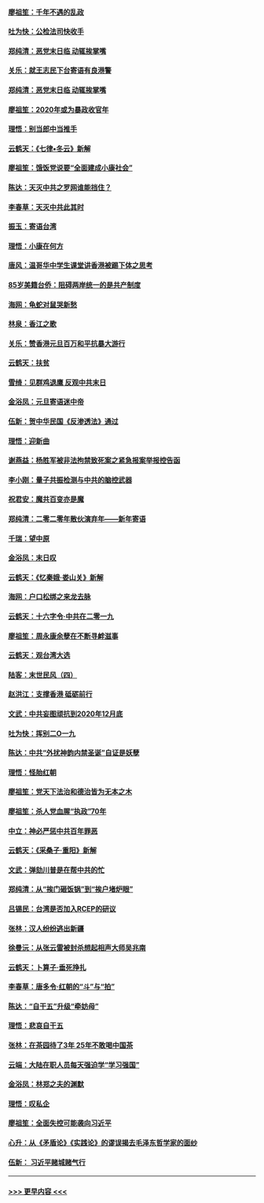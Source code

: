 #### [廖祖笙：千年不遇的乱政](../pages/nsc993/n11770373.md?t=01060922) 
#### [吐为快：公检法司快收手](../pages/nsc993/n11770359.md?t=01060922) 
#### [郑纯清：恶党末日临 动辄挨掌嘴](../pages/nsc993/n11769912.md?t=01060922) 
#### [关乐：就王志民下台寄语有良港警](../pages/nsc993/n11769903.md?t=01060922) 
#### [郑纯清：恶党末日临 动辄挨掌嘴](../pages/nsc993/n11769356.md?t=01060922) 
#### [廖祖笙：2020年或为暴政收官年](../pages/nsc993/n11768216.md?t=01060922) 
#### [理悟：别当郎中当推手](../pages/nsc993/n11768243.md?t=01060922) 
#### [云鹤天：《七律▪冬云》新解](../pages/nsc993/n11768204.md?t=01060922) 
#### [廖祖笙：饿饭党说要“全面建成小康社会”](../pages/nsc993/n11767482.md?t=01060922) 
#### [陈达：天灭中共之罗网谁能挡住？](../pages/nsc993/n11767465.md?t=01060922) 
#### [李春草：天灭中共此其时](../pages/nsc993/n11767452.md?t=01060922) 
#### [振玉：寄语台湾](../pages/nsc993/n11767432.md?t=01060922) 
#### [理悟：小康在何方](../pages/nsc993/n11767394.md?t=01060922) 
#### [唐风：温哥华中学生课堂讲香港被踢下体之思考](../pages/nsc993/n11766848.md?t=01060922) 
#### [85岁美籍台侨：阻碍两岸统一的是共产制度](../pages/nsc993/n11765043.md?t=01060922) 
#### [海网：龟蛇对鼠哭新愁](../pages/nsc993/n11764895.md?t=01060922) 
#### [林泉：香江之歌](../pages/nsc993/n11764415.md?t=01060922) 
#### [关乐：赞香港元旦百万和平抗暴大游行](../pages/nsc993/n11764382.md?t=01060922) 
#### [云鹤天：扶贫](../pages/nsc993/n11764245.md?t=01060922) 
#### [雪绮：见群鸡退鹰  反观中共末日](../pages/nsc993/n11762112.md?t=01060922) 
#### [金浴凤：元旦寄语迷中帝](../pages/nsc993/n11761788.md?t=01060922) 
#### [伍新：贺中华民国《反渗透法》通过](../pages/nsc993/n11761994.md?t=01060922) 
#### [理悟：迎新曲](../pages/nsc993/n11761152.md?t=01060922) 
#### [谢燕益：杨胜军被非法拘禁致死案之紧急报案举报控告函](../pages/nsc993/n11756134.md?t=01060922) 
#### [李小刚：量子共振检测与中共的脑控武器](../pages/nsc993/n11754518.md?t=01060922) 
#### [祝君安：魔共百变亦是魔](../pages/nsc993/n11754469.md?t=01060922) 
#### [郑纯清：二零二零年散伙演弃年——新年寄语](../pages/nsc993/n11754195.md?t=01060922) 
#### [千瑞：望中原](../pages/nsc993/n11754159.md?t=01060922) 
#### [金浴凤：末日叹](../pages/nsc993/n11752359.md?t=01060922) 
#### [云鹤天：《忆秦娥‧娄山关》新解](../pages/nsc993/n11752348.md?t=01060922) 
#### [海网：户口松绑之来龙去脉](../pages/nsc993/n11752328.md?t=01060922) 
#### [云鹤天：十六字令‧中共在二零一九](../pages/nsc993/n11752305.md?t=01060922) 
#### [廖祖笙：周永康余孽在不断寻衅滋事](../pages/nsc993/n11751013.md?t=01060922) 
#### [云鹤天：观台湾大选](../pages/nsc993/n11751007.md?t=01060922) 
#### [陆客：末世民风（四）](../pages/nsc993/n11749203.md?t=01060922) 
#### [赵洪江：支撑香港 砥砺前行](../pages/nsc993/n11748482.md?t=01060922) 
#### [文武：中共妄图顽抗到2020年12月底](../pages/nsc993/n11748446.md?t=01060922) 
#### [吐为快：挥别二O一九](../pages/nsc993/n11748411.md?t=01060922) 
#### [陈达：中共“外扰神韵内禁圣诞”自证是妖孽](../pages/nsc993/n11748226.md?t=01060922) 
#### [理悟：怪胎红朝](../pages/nsc993/n11748206.md?t=01060922) 
#### [廖祖笙：党天下法治和德治皆为无本之木](../pages/nsc993/n11748135.md?t=01060922) 
#### [廖祖笙：杀人党血腥“执政”70年](../pages/nsc993/n11745144.md?t=01060922) 
#### [中立：神必严惩中共百年罪恶](../pages/nsc993/n11744970.md?t=01060922) 
#### [云鹤天：《采桑子‧重阳》新解](../pages/nsc993/n11744948.md?t=01060922) 
#### [文武：弹劾川普是在帮中共的忙](../pages/nsc993/n11744758.md?t=01060922) 
#### [郑纯清：从“挨门砸饭锅”到“挨户堵炉眼”](../pages/nsc993/n11744745.md?t=01060922) 
#### [吕锡民：台湾是否加入RCEP的研议](../pages/nsc993/n11744701.md?t=01060922) 
#### [张林：汉人纷纷逃出新疆](../pages/nsc993/n11743530.md?t=01060922) 
#### [徐曼沅：从张云雷被封杀想起相声大师吴兆南](../pages/nsc993/n11741816.md?t=01060922) 
#### [云鹤天：卜算子‧垂死挣扎](../pages/nsc993/n11739956.md?t=01060922) 
#### [李春草：唐多令‧红朝的“斗”与“拍”](../pages/nsc993/n11739830.md?t=01060922) 
#### [陈达：“自干五”升级“牵妨母”](../pages/nsc993/n11739724.md?t=01060922) 
#### [理悟：悲哀自干五](../pages/nsc993/n11739547.md?t=01060922) 
#### [张林：在茶园待了3年 25年不敢喝中国茶](../pages/nsc993/n11739240.md?t=01060922) 
#### [云端：大陆在职人员每天强迫学“学习强国”](../pages/nsc993/n11738735.md?t=01060922) 
#### [金浴凤：林郑之夫的渊默](../pages/nsc993/n11737735.md?t=01060922) 
#### [理悟：叹私企](../pages/nsc993/n11737715.md?t=01060922) 
#### [廖祖笙：全面失控可能袭向习近平](../pages/nsc993/n11737704.md?t=01060922) 
#### [心升：从《矛盾论》《实践论》的谬误揭去毛泽东哲学家的面纱](../pages/nsc993/n11736962.md?t=01060922) 
#### [伍新： 习近平赌城赌气行](../pages/nsc993/n11736929.md?t=01060922) 

----
#### [ >>> 更早内容 <<< ](../indexes/nsc993-earlier.md)
